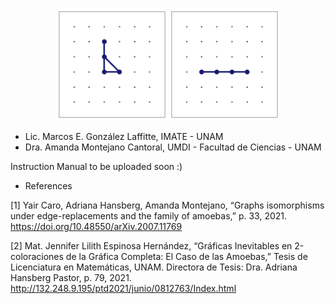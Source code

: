 <p align="center">
  <img src="./6_Readme_Pics/C3.gif" width="180"/><img src="./6_Readme_Pics/P4.gif" width="180"/>
</p>




- Lic. Marcos E. González Laffitte, IMATE - UNAM
- Dra. Amanda Montejano Cantoral, UMDI - Facultad de Ciencias - UNAM



Instruction Manual to be uploaded soon :)





- References

[1] Yair Caro, Adriana Hansberg, Amanda Montejano, “Graphs isomorphisms under edge-replacements and the family of amoebas,” p. 33, 2021.
https://doi.org/10.48550/arXiv.2007.11769

[2] Mat. Jennifer Lilith Espinosa Hernández, “Gráficas Inevitables en 2-coloraciones de la Gráfica Completa: El Caso de las Amoebas,” Tesis de Licenciatura en Matemáticas, UNAM. Directora de Tesis: Dra. Adriana Hansberg Pastor, p. 79, 2021.
http://132.248.9.195/ptd2021/junio/0812763/Index.html
